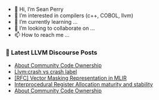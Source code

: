 - 👋 Hi, I’m Sean Perry
- 👀 I’m interested in compilers (c++, COBOL, llvm)
- 🌱 I’m currently learning ...
- 💞️ I’m looking to collaborate on ...
- 📫 How to reach me ...

<!---
s66perry/s66perry is a ✨ special ✨ repository because its `README.md` (this file) appears on your GitHub profile.
You can click the Preview link to take a look at your changes.
--->
### 📕 Latest LLVM Discourse Posts

<!-- DISCOURSE-LLVM:START -->
- [About Community Code Ownership](https://discourse.llvm.org/t/about-community-code-ownership/64930#post_17)
- [Llvm:crash vs crash label](https://discourse.llvm.org/t/llvm-crash-vs-crash-label/64818#post_10)
- [[RFC] Vector Masking Representation in MLIR](https://discourse.llvm.org/t/rfc-vector-masking-representation-in-mlir/64964#post_2)
- [Interprocedural Register Allocation maturity and stability](https://discourse.llvm.org/t/interprocedural-register-allocation-maturity-and-stability/64970#post_1)
- [About Community Code Ownership](https://discourse.llvm.org/t/about-community-code-ownership/64930#post_16)
<!-- DISCOURSE-LLVM:END -->
